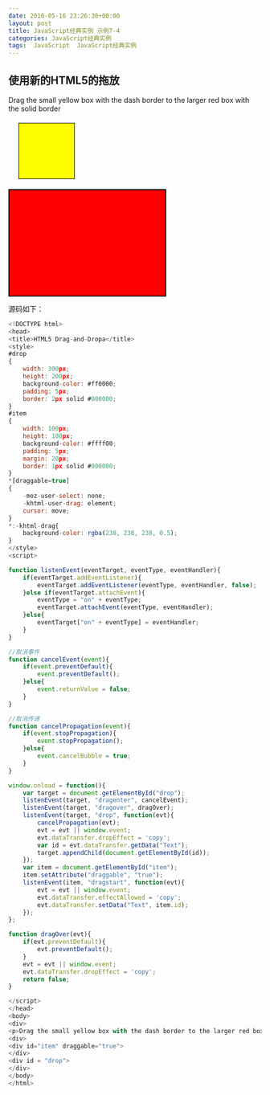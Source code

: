 ```yaml
---
date: 2016-05-16 23:26:30+00:00
layout: post
title: JavaScript经典实例 示例7-4
categories: JavaScript经典实例
tags:  JavaScript  JavaScript经典实例
---
```


使用新的HTML5的拖放
----------------

<head>
<title>HTML5 Drag-and-Dropa</title>
<style>
#drop
{
    width: 300px;
    height: 200px;
    background-color: #ff0000;
    padding: 5px;
    border: 2px solid #000000;
}
#item
{
    width: 100px;
    height: 100px;
    background-color: #ffff00;
    padding: 5px;
    margin: 20px;
    border: 1px solid #000000;
}
*[draggable=true]
{
    -moz-user-select: none;
    -khtml-user-drag: element;
    cursor: move;
}
*:-khtml-drag{
    background-color: rgba(238, 238, 238, 0.5);
}
</style>
<script>

function listenEvent(eventTarget, eventType, eventHandler){
    if(eventTarget.addEventListener){
        eventTarget.addEventListener(eventType, eventHandler, false);
    }else if(eventTarget.attachEvent){
        eventType = "on" + eventType;
        eventTarget.attachEvent(eventType, eventHandler);
    }else{
        eventTarget["on" + eventType] = eventHandler;
    }
}

//取消事件
function cancelEvent(event){
    if(event.preventDefault){
        event.preventDefault();
    }else{
        event.returnValue = false;
    }    
}

//取消传递
function cancelPropagation(event){
    if(event.stopPropagation){
        event.stopPropagation();
    }else{
        event.cancelBubble = true;
    }    
}

window.onload = function(){
    var target = document.getElementById("drop");
    listenEvent(target, "dragenter", cancelEvent);
    listenEvent(target, "dragover", dragOver);
    listenEvent(target, "drop", function(evt){
        cancelPropagation(evt);
        evt = evt || window.event;
        evt.dataTransfer.dropEffect = 'copy';
        var id = evt.dataTransfer.getData("Text");
        target.appendChild(document.getElementById(id));
    });
    var item = document.getElementById("item");
    item.setAttribute("draggable", "true");
    listenEvent(item, "dragstart", function(evt){
        evt = evt || window.event;
        evt.dataTransfer.effectAllowed = 'copy';
        evt.dataTransfer.setData("Text", item.id);
    });
};

function dragOver(evt){
    if(evt.preventDefault){
        evt.preventDefault();
    }
    evt = evt || window.event;
    evt.dataTransfer.dropEffect = 'copy';
    return false;
}

</script>
</head>
<body>
<div>
<p>Drag the small yellow box with the dash border to the larger red box with the solid border</p>
<div>
<div id="item" draggable="true">
</div>
<div id = "drop">
</div>
</body>
</html>

源码如下：

``` javascript
<!DOCTYPE html>
<head>
<title>HTML5 Drag-and-Dropa</title>
<style>
#drop
{
    width: 300px;
    height: 200px;
    background-color: #ff0000;
    padding: 5px;
    border: 2px solid #000000;
}
#item
{
    width: 100px;
    height: 100px;
    background-color: #ffff00;
    padding: 5px;
    margin: 20px;
    border: 1px solid #000000;
}
*[draggable=true]
{
    -moz-user-select: none;
    -khtml-user-drag: element;
    cursor: move;
}
*:-khtml-drag{
    background-color: rgba(238, 238, 238, 0.5);
}
</style>
<script>

function listenEvent(eventTarget, eventType, eventHandler){
    if(eventTarget.addEventListener){
        eventTarget.addEventListener(eventType, eventHandler, false);
    }else if(eventTarget.attachEvent){
        eventType = "on" + eventType;
        eventTarget.attachEvent(eventType, eventHandler);
    }else{
        eventTarget["on" + eventType] = eventHandler;
    }
}

//取消事件
function cancelEvent(event){
    if(event.preventDefault){
        event.preventDefault();
    }else{
        event.returnValue = false;
    }    
}

//取消传递
function cancelPropagation(event){
    if(event.stopPropagation){
        event.stopPropagation();
    }else{
        event.cancelBubble = true;
    }    
}

window.onload = function(){
    var target = document.getElementById("drop");
    listenEvent(target, "dragenter", cancelEvent);
    listenEvent(target, "dragover", dragOver);
    listenEvent(target, "drop", function(evt){
        cancelPropagation(evt);
        evt = evt || window.event;
        evt.dataTransfer.dropEffect = 'copy';
        var id = evt.dataTransfer.getData("Text");
        target.appendChild(document.getElementById(id));
    });
    var item = document.getElementById("item");
    item.setAttribute("draggable", "true");
    listenEvent(item, "dragstart", function(evt){
        evt = evt || window.event;
        evt.dataTransfer.effectAllowed = 'copy';
        evt.dataTransfer.setData("Text", item.id);
    });
};

function dragOver(evt){
    if(evt.preventDefault){
        evt.preventDefault();
    }
    evt = evt || window.event;
    evt.dataTransfer.dropEffect = 'copy';
    return false;
}

</script>
</head>
<body>
<div>
<p>Drag the small yellow box with the dash border to the larger red box with the solid border</p>
<div>
<div id="item" draggable="true">
</div>
<div id = "drop">
</div>
</body>
</html>
``` 
